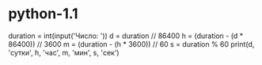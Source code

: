 # python-1.1
duration = int(input('Число: '))
d = duration // 86400
h = (duration - (d * 86400)) // 3600
m = (duration - (h * 3600)) // 60
s = duration % 60
print(d, 'сутки', h, 'час', m, 'мин', s, 'сек')
